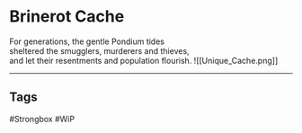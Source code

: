 # Brinerot Cache
For generations, the gentle Pondium tides  
sheltered the smugglers, murderers and thieves,  
and let their resentments and population flourish.
![[Unique_Cache.png]]

---
## Tags
#Strongbox
#WiP